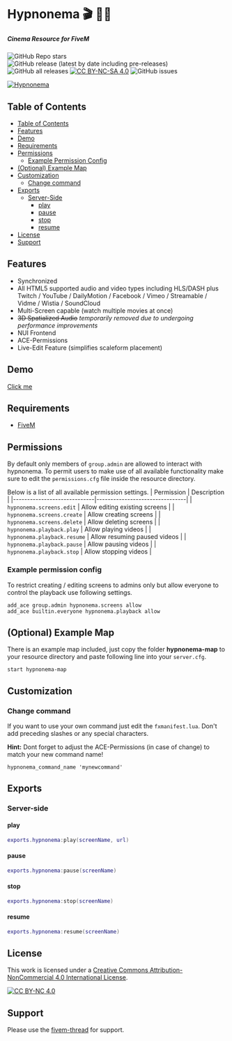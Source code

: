 ﻿<h1>Hypnonema 🎬 🎥🍿</h1>
<h5>Cinema Resource for FiveM</h5>

![GitHub Repo stars](https://img.shields.io/github/stars/thiago-dev/fivem-hypnonema?style=social)
![GitHub release (latest by date including pre-releases)](https://img.shields.io/github/v/release/thiago-dev/fivem-hypnonema?include_prereleases&style=flat-square)
![GitHub all releases](https://img.shields.io/github/downloads/thiago-dev/fivem-hypnonema/total?style=flat-square)
[![CC BY-NC-SA 4.0][cc-by-nc-sa-shield]][cc-by-nc-sa]
![GitHub issues](https://img.shields.io/github/issues-raw/thiago-dev/fivem-hypnonema?style=flat-square)


[![Hypnonema](https://raw.githubusercontent.com/thiago-dev/fivem-hypnonema/gh-pages/HypnonemaTitle.jpg)](https://raw.githubusercontent.com/thiago-dev/fivem-hypnonema/gh-pages/HypnonemaTitle.jpg "Hypnonema")
## Table of Contents

- [Table of Contents](#table-of-contents)
- [Features](#features)
- [Demo](#demo)
- [Requirements](#requirements)
- [Permissions](#permissions)
  - [Example Permission Config](#example-permission-config)
- [(Optional) Example Map](#optional-example-map)
- [Customization](#customization)
  - [Change command](#change-command)
- [Exports](#exports)
  - [Server-Side](#server-side)
    - [play](#play)
    - [pause](#pause)
    - [stop](#stop)
    - [resume](#resume)
- [License](#license)
- [Support](#support)

## Features
- Synchronized
- All HTML5 supported audio and video types including HLS/DASH plus Twitch / YouTube / DailyMotion / Facebook / Vimeo / Streamable / Vidme / Wistia / SoundCloud
- Multi-Screen capable (watch multiple movies at once)
- ~~3D Spatialized Audio~~ *temporarily removed due to undergoing performance improvements*
- NUI Frontend
- ACE-Permissions
- Live-Edit Feature (simplifies scaleform placement)

## Demo
[Click me](https://youtu.be/JckYo8bKdnE)

## Requirements
- [FiveM](https://fivem.net)

## Permissions
By default only members of `group.admin` are allowed to interact with hypnonema.
To permit users to make use of all available functionality make sure to edit the `permissions.cfg` file inside the resource directory.

Below is a list of all available permission settings.
| Permission                  | Description                    |
|-----------------------------|--------------------------------|
| `hypnonema.screens.edit`    | Allow editing existing screens |
| `hypnonema.screens.create`  | Allow creating screens         |
| `hypnonema.screens.delete`  | Allow deleting screens         |
| `hypnonema.playback.play`   | Allow playing videos           |
| `hypnonema.playback.resume` | Allow resuming paused videos   |
| `hypnonema.playback.pause`  | Allow pausing videos           |
| `hypnonema.playback.stop`   | Allow stopping videos          |

### Example permission config
To restrict creating / editing screens to admins only but allow everyone to control the playback use following settings.
```
add_ace group.admin hypnonema.screens allow
add_ace builtin.everyone hypnonema.playback allow
```

## (Optional) Example Map
There is an example map included, just copy the folder **hypnonema-map** to your resource directory and paste following line into your `server.cfg`.
```
start hypnonema-map
``` 


## Customization
### Change command
If you want to use your own command just edit the `fxmanifest.lua`. Don't add preceding slashes or any special characters.

**Hint:** Dont forget to adjust the ACE-Permissions (in case of change) to match your new command name!
```
hypnonema_command_name 'mynewcommand'
```
## Exports
### Server-side
#### play
```lua
exports.hypnonema:play(screenName, url)
```
#### pause
```lua
exports.hypnonema:pause(screenName)
```

#### stop
```lua
exports.hypnonema:stop(screenName)
```

#### resume
```lua
exports.hypnonema:resume(screenName)
```


## License
This work is licensed under a
[Creative Commons Attribution-NonCommercial 4.0 International License][cc-by-nc-sa].

[![CC BY-NC 4.0][cc-by-nc-sa-image]][cc-by-nc-sa]

## Support
Please use the [fivem-thread](https://forum.fivem.net/t/release-hypnonema-a-cinema-resource-update-now-with-twitch-support-c/783324) for support.

[cc-by-nc-sa-image]: https://licensebuttons.net/l/by-nc-sa/4.0/88x31.png

[cc-by-nc-sa]: http://creativecommons.org/licenses/by-nc-sa/4.0/
[cc-by-nc-sa-shield]: https://img.shields.io/badge/License-CC%20BY--NC--SA%204.0-lightgrey.svg
